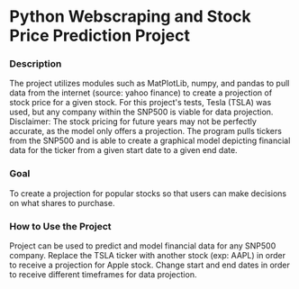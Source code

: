 # Python Webscraping and Stock Price Prediction Project
 
 
 ### Description
 The project utilizes modules such as MatPlotLib, numpy, and pandas to pull data from the internet (source: yahoo finance) to create a projection of stock price for a given stock. For this project's tests, Tesla (TSLA) was used, but any company within the SNP500 is viable for data projection. Disclaimer: The stock pricing for future years may not be perfectly accurate, as the model only offers a projection. The program pulls tickers from the SNP500 and is able to create a graphical model depicting financial data for the ticker from a given start date to a given end date.
 
 ### Goal
  To create a projection for popular stocks so that users can make decisions on what shares to purchase.
 
 ### How to Use the Project
 Project can be used to predict and model financial data for any SNP500 company. Replace the TSLA ticker with another stock (exp: AAPL) in order to receive a projection for Apple
 stock. Change start and end dates in order to receive different timeframes for data projection.
 



